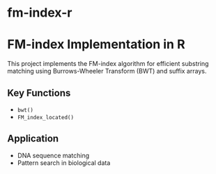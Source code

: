 # fm-index-r

# FM-index Implementation in R

This project implements the FM-index algorithm for efficient substring matching using Burrows-Wheeler Transform (BWT) and suffix arrays.

## Key Functions
- `bwt()`
- `FM_index_located()`

## Application
- DNA sequence matching
- Pattern search in biological data

